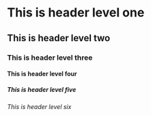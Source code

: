 # This is header level one
## This is header level two
### This is header level three
#### This is header level four
##### This is header level five
###### This is header level six
